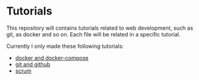 # Tutorials

This repository will contains tutorials related to web development, such as git, as docker and so on. Each file will be related in a specific tutorial.

Currently I only made these following tutorials:
* [docker and docker-compose](https://github.com/higor21/my-tutorials/blob/master/tutorial_docker.md)
* [git and github](https://github.com/higor21/my-tutorials/blob/master/tutorial_git.md)
* [scrum](https://github.com/higor21/my-tutorials/blob/master/tutorial_scrum.md)
